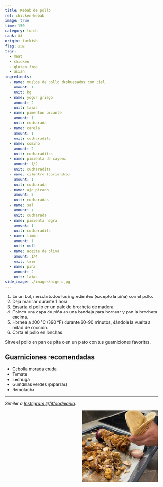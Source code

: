 ```yaml
---
title: Kebab de pollo
ref: chicken-kebab
image: true
time: 150
category: lunch
rank: SS
origin: turkish
flag: 🇹🇷
tags:
  - meat
  - chicken
  - gluten-free
  - asian
ingredients:
  - name: muslos de pollo deshuesados con piel
    amount: 1
    unit: kg
  - name: yogur griego
    amount: 2
    unit: tazas
  - name: pimentón picante
    amount: 1
    unit: cucharada
  - name: canela
    amount: 1
    unit: cucharadita
  - name: comino
    amount: 2
    unit: cucharaditas
  - name: pimienta de cayena
    amount: 1/2
    unit: cucharadita
  - name: cilantro (coriandro)
    amount: 1
    unit: cucharada
  - name: ajo picado
    amount: 2
    unit: cucharadas
  - name: sal
    amount: 1
    unit: cucharada
  - name: pimienta negra
    amount: 1
    unit: cucharadita
  - name: limón
    amount: 1
    unit: null
  - name: aceite de oliva
    amount: 1/4
    unit: taza
  - name: piña
    amount: 2
    unit: latas
side_image: ./images/aigen.jpg
---
```


1. En un bol, mezcla todos los ingredientes (excepto la piña) con el pollo.
2. Deja marinar durante 1 hora.
3. Ensarta el pollo en un palo de brocheta de madera.
4. Coloca una capa de piña en una bandeja para hornear y pon la brocheta encima.
5. Hornea a 200 °C (390 °F) durante 60-90 minutos, dándole la vuelta a mitad de cocción.
6. Corta el pollo en lonchas.

Sirve el pollo en pan de pita o en un plato con tus guarniciones favoritas.

## Guarniciones recomendadas
- Cebolla morada cruda  
- Tomate  
- Lechuga  
- Guindillas verdes (piparras)  
- Remolacha  

---

_Similar a [Instagram @fitfoodmania](https://www.instagram.com/reel/C56iSWJoThe/?utm_source=ig_web_copy_link&igsh=MzRlODBiNWFlZA==)._

<img src="images/chicken_kebab.png" style="width:250px; float:right;"/>
